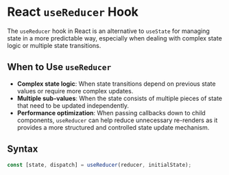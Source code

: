 # React `useReducer` Hook

The `useReducer` hook in React is an alternative to `useState` for managing state in a more predictable way, especially when dealing with complex state logic or multiple state transitions.

## When to Use `useReducer`

- **Complex state logic**: When state transitions depend on previous state values or require more complex updates.
- **Multiple sub-values**: When the state consists of multiple pieces of state that need to be updated independently.
- **Performance optimization**: When passing callbacks down to child components, `useReducer` can help reduce unnecessary re-renders as it provides a more structured and controlled state update mechanism.

## Syntax

```jsx
const [state, dispatch] = useReducer(reducer, initialState);
